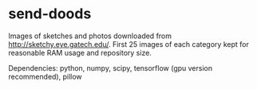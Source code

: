 # send-doods

Images of sketches and photos downloaded from http://sketchy.eye.gatech.edu/. First 25 images of each category kept for reasonable RAM usage and repository size.

Dependencies: python, numpy, scipy, tensorflow (gpu version recommended), pillow